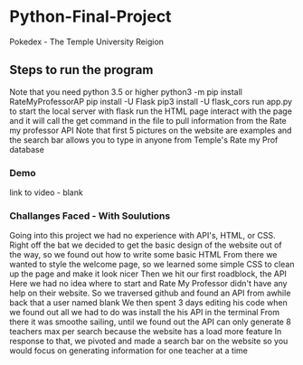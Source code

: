 # Python-Final-Project
Pokedex - The Temple University Reigion

## Steps to run the program
Note that you need python 3.5 or higher
python3 -m pip install RateMyProfessorAP
pip install -U Flask
pip3 install -U flask_cors
run app.py to start the local server with flask
run the HTML page
interact with the page and it will call the get command in the file to pull information from the Rate my professor API
Note that first 5 pictures on the website are examples and the search bar allows you to type in anyone from Temple's Rate my Prof database

### Demo
link to video - blank

### Challanges Faced - With Soulutions
Going into this project we had no experience with API's, HTML, or CSS. 
Right off the bat we decided to get the basic design of the website out of the way, so we found out how to write some basic HTML
From there we wanted to style the welcome page, so we learned some simple CSS to clean up the page and make it look nicer
Then we hit our first roadblock, the API
Here we had no idea where to start and Rate My Professor didn't have any help on their website.
So we traversed github and found an API from awhile back that a user named blank 
We then spent 3 days editing his code when we found out all we had to do was install the his API in the terminal
From there it was smoothe sailing, until we found out the API can only generate 8 teachers max per search because the website has a load more feature
In response to that, we pivoted and made a search bar on the website so you would focus on generating information for one teacher at a time
